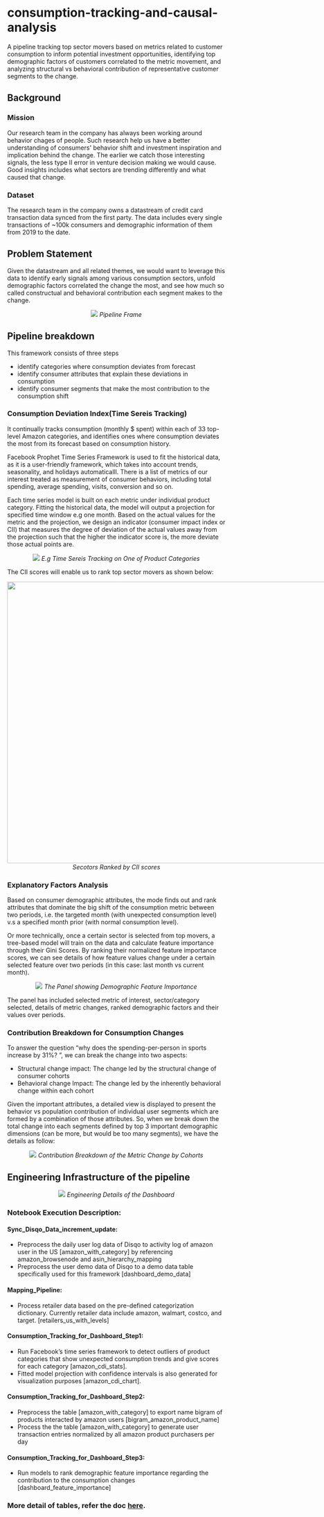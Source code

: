 # consumption-tracking-and-causal-analysis
A pipeline tracking top sector movers based on metrics related to customer consumption to inform potential investment opportunities, identifying top demographic factors of customers correlated to the metric movement, and analyzing structural vs behavioral contribution of representative customer segments to the change. 

## Background
### Mission
Our research team in the company has always been working around behavior chages of people. Such research help us have a better understanding of consumers' behavior shift and investment inspiration and implication behind the change. The earlier we catch those interesting signals, the less type II error in venture decision making we would cause. Good insights includes what sectors are trending differently and what caused that change.

### Dataset
The research team in the company owns a datastream of credit card transaction data synced from the first party. The data includes every single transactions of ~100k consumers and demographic information of them from 2019 to the date. 

## Problem Statement
Given the datastream and all related themes, we would want to leverage this data to identify early signals among various consumption sectors, unfold demographic factors correlated the change the most, and see how much so called constructual and behavioral contribution each segment makes to the change.

<p align="center">
  <img src="fig/framework.png" style="max-width: 1000px"/>
  <em>Pipeline Frame</em>
</p>

## Pipeline breakdown
This framework consists of three steps  
* identify categories where consumption deviates from forecast
* identify consumer attributes that explain these deviations in consumption
* identify consumer segments that make the most contribution to the consumption shift

### Consumption Deviation Index(Time Sereis Tracking)
It continually tracks consumption (monthly $ spent) within each of 33 top-level Amazon categories, and identifies ones where consumption deviates the most from its forecast based on consumption history.

Facebook Prophet Time Series Framework is used to fit the historical data, as it is a user-friendly framework, which takes into account trends, seasonality, and holidays automaticalll. There is a list of metrics of our interest treated as measurement of consumer behaviors, including total spending, average spending, visits, conversion and so on.

Each time series model is built on each metric under individual product category. Fitting the historical data, the model will output a projection for specified time window e.g one month. Based on the actual values for the metric and the projection, we design an indicator (consumer impact index or CII) that measures the degree of deviation of the actual values away from the projection such that the higher the indicator score is, the more deviate those actual points are. 

<p align="center">
  <img src="fig/time_series.png" style="max-width: 1000px"/>
  <em>E.g Time Sereis Tracking on One of Product Categories</em>
</p>

The CII scores will enable us to rank top sector movers as shown below:

<p align="center">
  <img src="fig/look_up_top_movers.png" style="max-width: 1000px" width="1000" height="650"/>
  <em>Secotors Ranked by CII scores </em>
</p>

### Explanatory Factors Analysis
Based on consumer demographic attributes, the mode finds out and rank attributes that dominate the big shift of the consumption metric between two periods, i.e. the targeted month (with unexpected consumption level) v.s a specified month prior (with normal consumption level).

Or more technically, once a certain sector is selected from top movers, a tree-based model will train on the data and calculate feature importance through their Gini Scores. By ranking their normalized feature importance scores, we can see details of how feature values change under a certain selected feature over two periods (in this case: last month vs current month).


<p align="center">
  <img src="fig/feature importance.png" style="max-width: 1000px" />
  <em>The Panel showing Demographic Feature Importance</em>
</p>

The panel has included selected metric of interest, sector/category selected, details of metric changes, ranked demographic factors and their values over periods.

### Contribution Breakdown for Consumption Changes
To answer the question “why does the spending-per-person in sports increase by 31%? ”, we can break the change into two aspects:
- Structural change impact: The change led by the structural change of consumer cohorts
- Behavioral change Impact: The change led by the inherently behavioral change within each cohort

Given the important attributes, a detailed view is displayed to present the behavior vs population contribution of individual user segments which are formed by a combination of those attributes. So, when we break down the total change into each segments defined by top 3 important demographic dimensions (can be more, but would be too many segments), we have the details as follow:

<p align="center">
  <img src="fig/Consumer_Segmentation_Analysis.png" style="max-width: 1000px" />
  <em> Contribution Breakdown of the Metric Change by Cohorts </em>
</p>

## Engineering Infrastructure of the pipeline
<p align="center">
  <img src="fig/infrastructure.png" style="max-width: 1000px" />
  <em> Engineering Details of the Dashboard </em>
</p>

### Notebook Execution Description:
#### Sync_Disqo_Data_increment_update: 
* Preprocess the daily user log data of Disqo to activity log of amazon user in the US [amazon_with_category] by referencing amazon_browsenode and asin_hierarchy_mapping 
* Preprocess the user demo data of Disqo to a demo data table specifically used for this framework [dashboard_demo_data]
#### Mapping_Pipeline:
* Process retailer data based on the pre-defined categorization dictionary. Currently retailer data include amazon, walmart, costco, and target. [retailers_us_with_levels]
#### Consumption_Tracking_for_Dashboard_Step1: 
* Run Facebook’s time series framework to detect outliers of product categories that show unexpected consumption trends and give scores for each category [amazon_cdi_stats]. 
* Fitted model projection with confidence intervals is also generated for visualization purposes [amazon_cdi_chart].
#### Consumption_Tracking_for_Dashboard_Step2:
* Preprocess the table [amazon_with_category] to export name bigram of products interacted by amazon users [bigram_amazon_product_name]
* Process the the table [amazon_with_category] to generate user transaction entries normalized by all amazon product purchasers per day
#### Consumption_Tracking_for_Dashboard_Step3:
* Run models to rank demographic feature importance regarding the contribution to the consumption changes [dashboard_feature_importance]

### More detail of tables, refer the doc [here](https://docs.google.com/document/d/1R1R_VnRbbp7_ek_hcfcpHhDJ0aoywAjFZZ-_Fu2gvPQ/edit).

